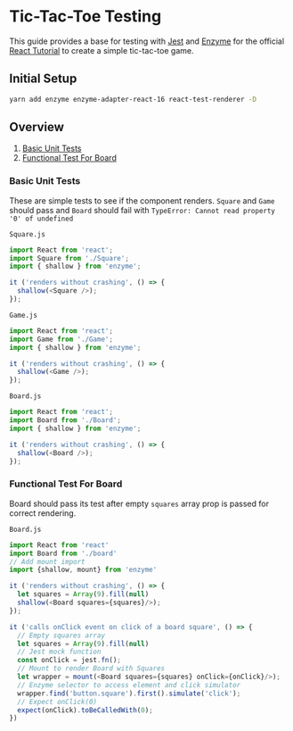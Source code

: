 # Tic-Tac-Toe Testing

This guide provides a base for testing with [Jest](https://jestjs.io/) and [Enzyme](http://airbnb.io/enzyme/) for the official [React Tutorial](https://reactjs.org/tutorial/tutorial.html) to create a simple tic-tac-toe game.

## Initial Setup

```bash
yarn add enzyme enzyme-adapter-react-16 react-test-renderer -D
```

## Overview

1. [Basic Unit Tests](#basic-unit-tests)
2. [Functional Test For Board](#functional-test-for-board)

### Basic Unit Tests

These are simple tests to see if the component renders. `Square` and `Game` should pass and `Board` should fail with `TypeError: Cannot read property '0' of undefined`

`Square.js`

```js
import React from 'react';
import Square from './Square';
import { shallow } from 'enzyme';

it ('renders without crashing', () => {
  shallow(<Square />);
});
```

`Game.js`

```js
import React from 'react';
import Game from './Game';
import { shallow } from 'enzyme';

it ('renders without crashing', () => {
  shallow(<Game />);
});
```

`Board.js`

```js
import React from 'react';
import Board from './Board';
import { shallow } from 'enzyme';

it ('renders without crashing', () => {
  shallow(<Board />);
});
```

### Functional Test For Board

Board should pass its test after empty `squares` array prop is passed for correct rendering.

`Board.js`

```js
import React from 'react'
import Board from './board'
// Add mount import
import {shallow, mount} from 'enzyme'

it ('renders without crashing', () => {
  let squares = Array(9).fill(null)
  shallow(<Board squares={squares}/>);
});

it ('calls onClick event on click of a board square', () => {
  // Empty squares array
  let squares = Array(9).fill(null)
  // Jest mock function
  const onClick = jest.fn();
  // Mount to render Board with Squares
  let wrapper = mount(<Board squares={squares} onClick={onClick}/>);
  // Enzyme selector to access element and click simulator
  wrapper.find('button.square').first().simulate('click');
  // Expect onClick(0)
  expect(onClick).toBeCalledWith(0);
})
```
